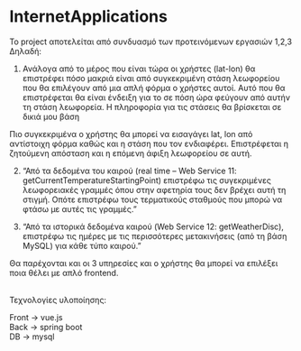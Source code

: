 # InternetApplications
Το project αποτελείται από συνδυασμό των προτεινόμενων εργασιών 1,2,3
Δηλαδή:
 1) Ανάλογα από το μέρος που είναι τώρα οι χρήστες (lat-lon) θα επιστρέφει πόσο    μακριά είναι από συγκεκριμένη στάση λεωφορείου που θα επιλέγουν από μια απλή φόρμα ο χρήστες αυτοί. Αυτό που θα επιστρέφεται θα είναι ένδειξη για το σε πόση ώρα φεύγουν από αυτήν τη στάση λεωφορεία. Η πληροφορία για τις στάσεις θα βρίσκεται σε δικιά μου βάση
 
 Πιο συγκεκριμένα ο χρήστης θα μπορεί να εισαγάγει lat, lon από αντίστοιχη φόρμα καθώς και η στάση που τον ενδιαφέρει. Επιστρέφεται η ζητούμενη απόσταση και η επόμενη άφιξη λεωφορείου σε αυτή.
 
 2) “Από τα δεδομένα του καιρού (real time – Web Service 11: getCurrentTemperatureStartingPoint) επιστρέφω τις συγεκριμένες λεωφορειακές γραμμές όπου στην αφετηρία τους δεν βρέχει αυτή τη στιγμή. Οπότε επιστρέφω τους τερματικούς σταθμούς που μπορώ να φτάσω με αυτές τις γραμμές.”
 
 3) “Από τα ιστορικά δεδομένα καιρού (Web Service 12: getWeatherDisc), επιστρέφω τις ημέρες με τις περισσότερες μετακινήσεις (από τη βάση MySQL) για κάθε τύπο καιρού.”
 
Θα παρέχονται και οι 3 υπηρεσίες και ο χρήστης θα μπορεί να επιλέξει ποια θέλει με απλό frontend.<br/><br/>

Τεχνολογίες υλοποίησης:

Front -> vue.js <br/>
Back -> spring boot <br/>
DB -> mysql

